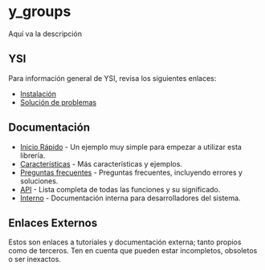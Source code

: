 # y_groups

Aquí va la descripción

## YSI

Para información general de YSI, revisa los siguientes enlaces:

* [Instalación](../instalacion.md)
* [Solución de problemas](../solucion-problemas.md)

## Documentación

* [Inicio Rápido](y_groups/inicio-rapido.md) - Un ejemplo muy simple para empezar a utilizar esta librería.
* [Características](y_groups/caracteristicas.md) - Más características y ejemplos.
* [Preguntas frecuentes](y_groups/preguntas-frecuentes.md) - Preguntas frecuentes, incluyendo errores y soluciones.
* [API](y_groups/api.md) - Lista completa de todas las funciones y su significado.
* [Interno](y_groups/interno.md) - Documentación interna para desarrolladores del sistema.

## Enlaces Externos

Estos son enlaces a tutoriales y documentación externa; tanto propios como de terceros. Ten en cuenta que pueden estar incompletos, obsoletos o ser inexactos.
